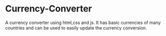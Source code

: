 # Currency-Converter
A currency converter using html,css and js.
It has basic currencies of many countries and can be used to easily update the currency conversion.
